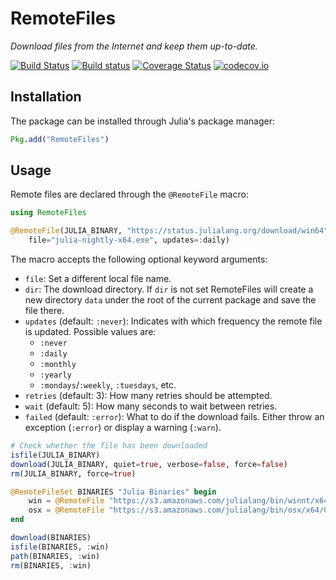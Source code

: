 # RemoteFiles

*Download files from the Internet and keep them up-to-date.*

[![Build Status][travis-badge]][travis-url] [![Build status][av-badge]][av-url] [![Coverage Status][coveralls-badge]][coveralls-url] [![codecov.io][codecov-badge]][codecov-url]

## Installation

The package can be installed through Julia's package manager:

```julia
Pkg.add("RemoteFiles")
```

## Usage

Remote files are declared through the `@RemoteFile` macro:

```julia
using RemoteFiles

@RemoteFile(JULIA_BINARY, "https://status.julialang.org/download/win64",
    file="julia-nightly-x64.exe", updates=:daily)
```

The macro accepts the following optional keyword arguments:

* `file`: Set a different local file name.
* `dir`: The download directory. If `dir` is not set RemoteFiles will create a new directory
`data` under the root of the current package and save the file there.
* `updates` (default: `:never`): Indicates with which frequency the
remote file is updated. Possible values are:
    * `:never`
    * `:daily`
    * `:monthly`
    * `:yearly`
    * `:mondays`/`:weekly`, `:tuesdays`, etc.
* `retries` (default: 3): How many retries should be attempted.
* `wait` (default: 5): How many seconds to wait between retries.
* `failed` (default: `:error`): What to do if the download fails. Either throw
an exception (`:error`) or display a warning (`:warn`).

```julia
# Check whether the file has been downloaded
isfile(JULIA_BINARY)
download(JULIA_BINARY, quiet=true, verbose=false, force=false)
rm(JULIA_BINARY, force=true)
```

```julia
@RemoteFileSet BINARIES "Julia Binaries" begin
    win = @RemoteFile "https://s3.amazonaws.com/julialang/bin/winnt/x64/0.5/julia-0.5.1-win64.exe"
    osx = @RemoteFile "https://s3.amazonaws.com/julialang/bin/osx/x64/0.5/julia-0.5.1-osx10.7+.dmg"
end
```

```julia
download(BINARIES)
isfile(BINARIES, :win)
path(BINARIES, :win)
rm(BINARIES, :win)
```

[travis-badge]: https://travis-ci.org/helgee/RemoteFiles.jl.svg?branch=master
[travis-url]: https://travis-ci.org/helgee/RemoteFiles.jl
[av-badge]: https://ci.appveyor.com/api/projects/status/nr2fv8tngcru03k0?svg=true
[av-url]: https://ci.appveyor.com/project/helgee/remotefiles-jl
[coveralls-badge]: https://coveralls.io/repos/helgee/RemoteFiles.jl/badge.svg?branch=master&service=github
[coveralls-url]: https://coveralls.io/github/helgee/RemoteFiles.jl?branch=master
[codecov-badge]: http://codecov.io/github/helgee/RemoteFiles.jl/coverage.svg?branch=master
[codecov-url]: http://codecov.io/github/helgee/RemoteFiles.jl?branch=master
